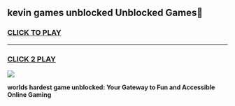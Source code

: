 
## kevin games unblocked Unblocked Games👋
<h3>
<a href="https://premium.freeplayer.one?title=kevin_games_unblocked&ref=16F">CLICK TO PLAY</a></h3>
<hr>

<h3>
<a href="https://premium.freeplayer.one?title=kevin_games_unblocked&ref=16F">CLICK 2 PLAY</a>
  
</h3>

<a href="https://premium.freeplayer.one?title=kevin_games_unblocked&ref=16F/"><img src="https://clearcache.store/games.png"></a>


**worlds hardest game unblocked: Your Gateway to Fun and Accessible Online Gaming**
